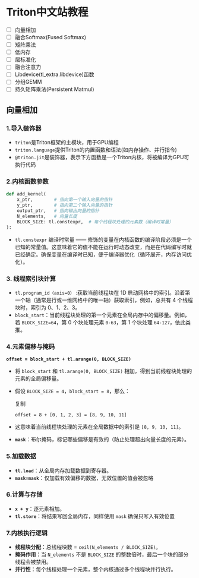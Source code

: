 # Triton中文站教程

* [ ] 向量相加
* [ ] 融合Softmax(Fused Softmax)
* [ ] 矩阵乘法
* [ ] 低内存
* [ ] 层标准化
* [ ] 融合注意力
* [ ] Libdevice(tl_extra.libdevice)函数
* [ ] 分组GEMM
* [ ] 持久矩阵乘法(Persistent Matmul)

## 向量相加

### 1.导入装饰器

* `triton`是Triton框架的主模块，用于GPU编程
* `triton.language`提供Triton的内置函数和语法(如内存操作、并行指令)
* `@triton.jit`是装饰器，表示下方函数是一个Triton内核，将被编译为GPU可执行代码

### 2.内核函数参数

````python
def add_kernel(
    x_ptr,        # 指向第一个输入向量的指针
    y_ptr,        # 指向第二个输入向量的指针
    output_ptr,   # 指向输出向量的指针
    N_elements,   # 向量长度
    BLOCK_SIZE: tl.constexpr,  # 每个线程块处理的元素数（编译时常量）
):
````

* `tl.constexpr` 编译时常量 —— 修饰的变量在内核函数的编译阶段必须是一个已知的常量值。这意味着它的值不能在运行时动态改变，而是在代码编写时就已经确定。确保变量在编译时已知，便于编译器优化（循环展开，内存访问优化）。

### 3. 线程索引块计算

* `tl.program_id（axis=0）` :获取当前线程块在 1D 启动网格中的索引。沿着第一个轴（通常是行或一维网格中的唯一轴）获取索引，例如，总共有 4 个线程块时，索引为 0、1、2、3。
* `block_start`：当前线程块处理的第一个元素在全局内存中的偏移量。例如，若 `BLOCK_SIZE=64`，第 0 个块处理元素 `0-63`，第 1 个块处理 `64-127`，依此类推。

### 4.元素偏移与掩码

**`offset = block_start + tl.arange(0, BLOCK_SIZE)`**

- 将 `block_start` 和 `tl.arange(0, BLOCK_SIZE)` 相加，得到当前线程块处理的元素的全局偏移量。
- 假设 `BLOCK_SIZE = 4`，`block_start = 8`，那么：

  复制

  ```
  offset = 8 + [0, 1, 2, 3] = [8, 9, 10, 11]
  ```
- 这意味着当前线程块处理的元素在全局数据中的索引是 `[8, 9, 10, 11]`。
- **`mask`**：布尔掩码，标记哪些偏移是有效的（防止处理超出向量长度的元素）。

### 5.加载数据

- **`tl.load`**：从全局内存加载数据到寄存器。
- **`mask=mask`**：仅加载有效偏移的数据，无效位置的值会被忽略

### 6.计算与存储

- **`x + y`**：逐元素相加。
- **`tl.store`**：将结果写回全局内存，同样使用 `mask` 确保只写入有效位置

### 7.内核执行逻辑

- **线程块分配**：总线程块数 = `ceil(N_elements / BLOCK_SIZE)`。
- **掩码作用**：当 `N_elements` 不是 `BLOCK_SIZE` 的整数倍时，最后一个块的部分线程会被禁用。
- **并行性**：每个线程处理一个元素，整个内核通过多个线程块并行执行。
